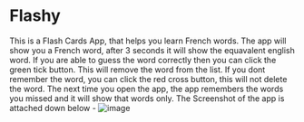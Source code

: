 # Flashy
This is a Flash Cards App, that helps you learn French words. The app will show you a French word, after 3 seconds it will show the equavalent english word. If you are able to guess the word correctly then you can click the green tick button.
This will remove the word from the list. If you dont remember the word, you can click the red cross button, this will not delete the word. The next time you open the app, the app remembers the words you missed and it will show that words only.
The Screenshot of the app is attached down below -
![image](https://user-images.githubusercontent.com/53186086/236520694-60e16721-26b4-4e9d-870d-e678aaf5dc82.png)

